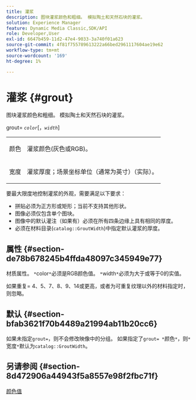```yaml
---
title: 灌浆
description: 图块灌浆颜色和粗细。 模拟陶土和天然石块的灌浆。
solution: Experience Manager
feature: Dynamic Media Classic,SDK/API
role: Developer,User
exl-id: 6647b459-11d2-47e4-9033-3a740f01a623
source-git-commit: 4f81f755789613222a66bed2961117604ae19e62
workflow-type: tm+mt
source-wordcount: '169'
ht-degree: 1%

---
```


# 灌浆 {#grout}

图块灌浆颜色和粗细。 模拟陶土和天然石块的灌浆。

grout= *`color`*[，*`width`*]

<table id="simpletable_302B78CFC8F14E0F962D1D2064AD1371"> 
 <tr class="strow"> 
  <td class="stentry"> <p> <span class="codeph"> <span class="varname">颜色</span> </span> </p> </td>
  <td class="stentry"> <p>灌浆颜色(灰色或RGB)。 </p> </td> 
 </tr> 
 <tr class="strow"> 
  <td class="stentry"> <p> <span class="codeph"> <span class="varname">宽度</span> </span> </p> </td>
  <td class="stentry"> <p>灌浆厚度；场景坐标单位（通常为英寸）（实际）。 </p> </td>
 </tr> 
</table>

要最大限度地控制灌浆的外观，需要满足以下要求：

* 拼贴必须为正方形或矩形；当前不支持其他形状。
* 图像必须仅包含单个图块。
* 图像中的默认灌注（如果有）必须在所有四条边缘上具有相同的厚度。
* 必须在材料目录(`catalog::GroutWidth`)中指定默认灌浆的厚度。

## 属性 {#section-de78b678245b4ffda48097c345949e77}

材质属性。 `*`color`*`必须是RGB颜色值。 `*`width`*`必须为大于或等于0的实值。

如果重复= 4、5、7、8、9、14或更高，或者为可重复纹理以外的材料指定时，则忽略。

## 默认 {#section-bfab3621f70b4489a21994ab11b20cc6}

如果未指定`grout=`，则不会修改映像中的分组。 如果指定了`grout= *`颜色`*`，则`*`宽度`*`默认为`catalog::GroutWidth`。

## 另请参阅 {#section-8d472906a44943f5a8557e98f2fbc71f}

[颜色值](../../../../../ir-api/http-protocol/image-rendering-api-ref/c-ir-http-protocol-ref/c-ir-http-protocol-syntax-and-features/r-ir-color-values.md#reference-657f95c0841742d2a55a48bc938303f6)
